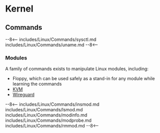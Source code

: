 # Kernel



## Commands

--8<--
includes/Linux/Commands/sysctl.md
includes/Linux/Commands/uname.md
--8<--

### Modules

A family of commands exists to manipulate Linux modules, including:

- Floppy, which can be used safely as a stand-in for any module while learning the commands
- [KVM](Virtualization)
- [Wireguard](Networking)

--8<--
includes/Linux/Commands/insmod.md
includes/Linux/Commands/lsmod.md
includes/Linux/Commands/modinfo.md
includes/Linux/Commands/modprobe.md
includes/Linux/Commands/rmmod.md
--8<--